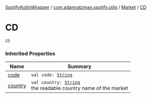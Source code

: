 [SpotifyKotlinWrapper](../../index.md) / [com.adamratzman.spotify.utils](../index.md) / [Market](index.md) / [CD](./-c-d.md)

# CD

`CD`

### Inherited Properties

| Name | Summary |
|---|---|
| [code](code.md) | `val code: `[`String`](https://kotlinlang.org/api/latest/jvm/stdlib/kotlin/-string/index.html) |
| [country](country.md) | `val country: `[`String`](https://kotlinlang.org/api/latest/jvm/stdlib/kotlin/-string/index.html)<br>the readable country name of the market |
